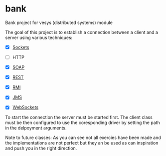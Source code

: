 bank
====

Bank project for vesys (distributed systems) module

The goal of this project is to establish a connection between a client and a server using various techniques:

- [x] [Sockets](https://github.com/RTiK/bank/tree/master/src/bank/socket)
- [ ] HTTP
- [x] [SOAP](https://www.github.com/RTiK/bank/tree/master/src/bank/soap)
- [x] [REST](https://github.com/RTiK/bank/tree/master/src/bank/rest)
- [x] [RMI](https://github.com/RTiK/bank/tree/master/src/bank/rmi)
- [x] [JMS](https://github.com/RTiK/bank/tree/master/src/bank/jms)
- [x] [WebSockets](https://github.com/RTiK/bank/tree/master/src/bank/websockets)


To start the connection the server must be started first. The client class must be then configured to use the coresponding driver by setting the path in the delpoyment arguments.

Note to future classes: As you can see not all exercies have been made and the implementations are not perfect but they an be used as can inspiration and push you in the right direction.
